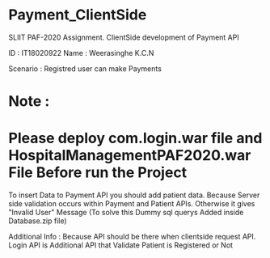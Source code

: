 # Payment_ClientSide
SLIIT PAF-2020 Assignment. ClientSide development of Payment API

ID : IT18020922
Name : Weerasinghe K.C.N

Scenario : Registred user can make Payments 

# Note :
# Please deploy com.login.war file and HospitalManagementPAF2020.war File Before run the Project
To insert Data to Payment API you should add patient data. Because Server side validation occurs within Payment and Patient APIs. Otherwise it gives
    "Invalid User" Message (To solve this Dummy sql querys Added inside Database.zip file)

Additional Info :
Because API should be there when clientside request API.
Login API is Additional API that Validate Patient is Registered or Not
        



